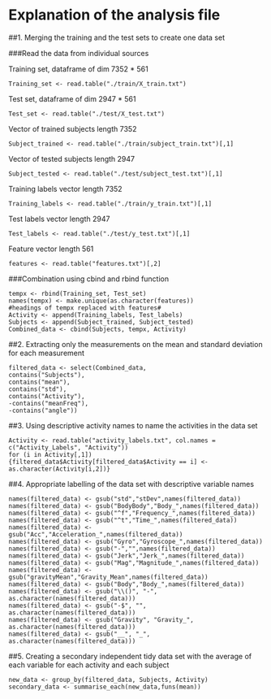 # Explanation of the analysis file

##1. Merging the training and the test sets to create one data set

###Read the data from individual sources

Training set, dataframe of dim 7352 * 561
```{r} 
Training_set <- read.table("./train/X_train.txt")      
```
Test set, dataframe of dim 2947 * 561
```{r}           
Test_set <- read.table("./test/X_test.txt")   
``` 
Vector of trained subjects length 7352
```{r} 
Subject_trained <- read.table("./train/subject_train.txt")[,1]    
``` 
Vector of tested subjects length 2947
```{r} 
Subject_tested <- read.table("./test/subject_test.txt")[,1]       
``` 
Training labels vector length 7352
```{r} 
Training_labels <- read.table("./train/y_train.txt")[,1]          
``` 
Test labels vector length 2947
```{r} 
Test_labels <- read.table("./test/y_test.txt")[,1]                
``` 
Feature vector length 561
```{r} 
features <- read.table("features.txt")[,2] 
```                       

###Combination using cbind and rbind function

```{r} 
tempx <- rbind(Training_set, Test_set)
names(tempx) <- make.unique(as.character(features))               #headings of tempx replaced with features#
Activity <- append(Training_labels, Test_labels)
Subjects <- append(Subject_trained, Subject_tested)
Combined_data <- cbind(Subjects, tempx, Activity)
```

##2. Extracting only the measurements on the mean and standard deviation for each measurement

```{r} 
filtered_data <- select(Combined_data, 
contains("Subjects"),
contains("mean"),
contains("std"),
contains("Activity"),
-contains("meanFreq"),
-contains("angle"))
```

##3. Using descriptive activity names to name the activities in the data set

```{r} 
Activity <- read.table("activity_labels.txt", col.names = c("Activity_Labels", "Activity"))
for (i in Activity[,1])  
{filtered_data$Activity[filtered_data$Activity == i] <- as.character(Activity[i,2])}
```

##4. Appropriate labelling of the data set with descriptive variable names

```{r} 
names(filtered_data) <- gsub("std","stDev",names(filtered_data))
names(filtered_data) <- gsub("BodyBody","Body_",names(filtered_data))
names(filtered_data) <- gsub("^f","Frequency_",names(filtered_data))
names(filtered_data) <- gsub("^t","Time_",names(filtered_data))
names(filtered_data) <- gsub("Acc","Acceleration_",names(filtered_data))
names(filtered_data) <- gsub("Gyro","Gyroscope_",names(filtered_data))
names(filtered_data) <- gsub("-","",names(filtered_data))
names(filtered_data) <- gsub("Jerk","Jerk_",names(filtered_data))
names(filtered_data) <- gsub("Mag","Magnitude_",names(filtered_data))
names(filtered_data) <- gsub("gravityMean","Gravity_Mean",names(filtered_data))
names(filtered_data) <- gsub("Body","Body_",names(filtered_data))
names(filtered_data) <- gsub("\\()", "-", as.character(names(filtered_data)))
names(filtered_data) <- gsub("-$", "", as.character(names(filtered_data)))
names(filtered_data) <- gsub("Gravity", "Gravity_", as.character(names(filtered_data)))
names(filtered_data) <- gsub("__", "_", as.character(names(filtered_data)))
```

##5. Creating a secondary independent tidy data set with the average of each variable for each activity and each subject

```{r} 
new_data <- group_by(filtered_data, Subjects, Activity)
secondary_data <- summarise_each(new_data,funs(mean))
```



